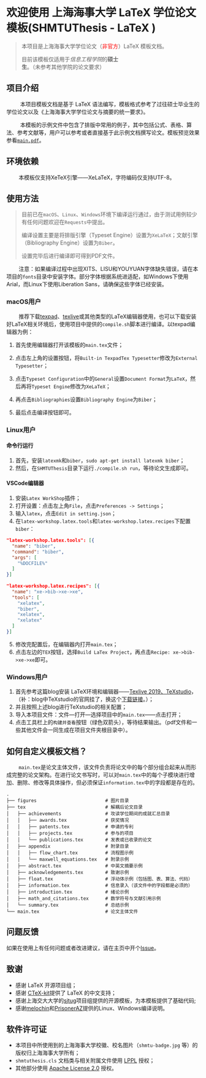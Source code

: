 # 欢迎使用  上海海事大学 LaTeX 学位论文模板(SHMTUThesis - LaTeX )

> 本项目是上海海事大学学位论文（<font color="red">非官方</font>）LaTeX 模板文档。
>
> 目前该模板仅适用于*信息工程学院*的**硕士生**。（未参考其他学院的论文要求）

## 项目介绍

&emsp; &emsp; 本项目模板文档是基于 LaTeX 语法编写，模板格式参考了过往硕士毕业生的学位论文以及《上海海事大学学位论文与摘要的统一要求》。

&emsp; &emsp; 本模板的示例文件中包含了排版中常用的例子，其中包括公式、表格、算法、参考文献等，用户可以参考或者直接基于此示例文档撰写论文。模板预览效果参看[`main.pdf`](https://github.com/hellckt/SHMTUThesis/blob/master/main.pdf)。

## 环境依赖

&emsp;&emsp; 本模板仅支持XeTeX引擎——XeLaTeX，字符编码仅支持UTF-8。

## 使用方法

> 目前已在`macOS`、`Linux`、`Windows`环境下编译运行通过，由于测试用例较少有任何问题欢迎在`Requests`中提出。
>
> 编译设置主要是将排版引擎（Typeset Engine）设置为`XeLaTeX`；文献引擎（Bibliography Engine）设置为`Biber`。
>
> 设置完毕后进行编译即可得到PDF文件。

&emsp;&emsp; 注意：如果编译过程中出现XITS、LISU和YOUYUAN字体缺失错误，请在本项目的`fonts`目录中安装字体。部分字体根据系统进适配，如Windows下使用Arial，而Linux下使用Liberation Sans，请确保这些字体已经安装。

### macOS用户

&emsp;&emsp; 推荐下载[texpad](https://www.texpad.com/)、[texlive](https://www.tug.org/texlive/)或其他类型的LaTeX编辑器使用，也可以下载安装好LaTeX相关环境后，使用项目中提供的`compile.sh`脚本进行编译。以texpad编辑器为例：

1. 首先使用编辑器打开该模板的`main.tex`文件；

2. 点击左上角的设置按钮，将`Built-in TexpadTex Typesetter`修改为`External Typesetter`；

3. 点击`Typeset Configuration`中的`General`设置`Document Format`为`LaTeX`，然后再将`Typeset Engine`修改为`XeLaTeX`；

4. 再点击`Bibliographies`设置`Bibliography Engine`为`Biber`；

5. 最后点击编译按钮即可。

### Linux用户

#### 命令行运行

1. 首先，安装``latexmk``和``biber``，``sudo apt-get install latexmk biber``；
2. 然后，在``SHMTUThesis``目录下运行``./compile.sh run``，等待论文生成即可。

#### VSCode编辑器

1. 安装``Latex WorkShop``插件；
2. 打开设置：点击左上角``File``，点击``Preferences -> Settings``；
3. 输入``latex``，点击``Edit in setting.json``；
4. 在``latex-workshop.latex.tools``和``latex-workshop.latex.recipes``下配置``biber``：
  ``` json
  "latex-workshop.latex.tools": [{
    "name": "biber",
    "command": "biber",
    "args": [
      "%DOCFILE%"
    ]
  }]
   
  "latex-workshop.latex.recipes": [{
    "name": "xe->bib->xe->xe",
    "tools": [
      "xelatex",
      "biber",
      "xelatex",
      "xelatex"
    ]
  }]
  ```
5. 修改完配置后，在编辑器内打开``main.tex``；
6. 点击左边的``TEX``按钮，选择``Build LaTex Project``，再点击``Recipe: xe->bib->xe->xe``即可。

### Windows用户

1. 首先参考这篇blog安装  LaTeX环境和编辑器——[Texlive 2019、TeXstudio](https://blog.csdn.net/Mikchy/article/details/94448707)，（补：blog中TeXstudio的官网挂了，换这个[下载链接](https://sourceforge.net/projects/texstudio/)。）；
2. 并且按照上述blog进行TeXstudio的相关配置；
3. 导入本项目文件：文件—打开—选择项目中的`main.tex`——点击打开；
4. 点击工具栏上的`构建并查看`按钮（绿色双箭头），等待结果输出。（pdf文件和一些其他文件会一同生成在项目文件夹根目录中）。

## 如何自定义模板文档？

&emsp;&emsp; `main.tex`是论文主体文件，该文件负责将论文中的每个部分组合起来从而形成完整的论文架构。在进行论文书写时，可以对`main.tex`中的每个子模块进行增加、删除、修改等具体操作，但必须保证`information.tex`中的字段都是存在的。

    .
	├── figures                         # 图片目录
	├── tex                             # 解耦后论文目录
	│   ├── achievements	            # 攻读学位期间的成就汇总目录
	│   │   ├── awards.tex              # 获奖情况
	│   │   ├── patents.tex             # 申请的专利
	│   │   ├── projects.tex            # 参与的项目
	│   │   └── publications.tex	    # 发表或已收录的论文
	│   ├── appendix                    # 附录目录
	│   │   ├── flow_chart.tex          # 流程图示例
	│   │   └── maxwell_equations.tex   # 附录示例
	│   ├── abstract.tex                # 中英文摘要示例
	│   ├── acknowledgements.tex        # 致谢示例
	│   ├── float.tex                   # 浮动体示例（包括图、表、算法、代码）
	│   ├── information.tex             # 信息录入（该文件中的字段都是必须的）
	│   ├── introduction.tex            # 绪论示例
	│   ├── math_and_citations.tex      # 数学符号与文献引用示例
	│   └── summary.tex                 # 总结示例
	└── main.tex                        # 论文主体文件
	
## 问题反馈

如果在使用上有任何问题或者改进建议，请在主页中开个[Issue](https://github.com/hellckt/SHMTUThesis/issues)。

## 致谢

- 感谢 LaTeX 开源项目组；
- 感谢 [CTeX-kit](https://github.com/CTeX-org/ctex-kit)提供了 LaTeX 的中文支持；
- 感谢上海交大大学的[sjtug](https://github.com/sjtug)项目组提供的开源模板，为本模板提供了基础代码;
- 感谢[melochin](https://github.com/melochin)和[PrisonerAZ](https://github.com/PrisonerAZ)提供的Linux、Windows编译说明。

## 软件许可证

- 本项目中所使用到的上海海事大学校徽、校名图片（`shmtu-badge.jpg` 等）的版权归上海海事大学所有；
- `shmtuthesis.cls` 文档类与相关附属文件使用 [LPPL](https://www.latex-project.org/lppl.txt) 授权；
- 其他部分使用 [Apache License 2.0](https://github.com/hellckt/SHMTUThesis/blob/master/LICENSE) 授权。

